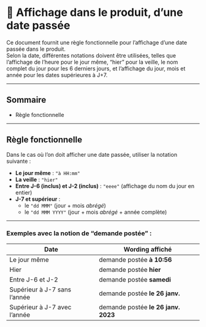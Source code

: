 # 📕 Affichage dans le produit, d’une date passée

Ce document fournit une règle fonctionnelle pour l’affichage d’une date passée dans le produit.  
Selon la date, différentes notations doivent être utilisées, telles que l’affichage de l’heure pour le jour même, “hier” pour la veille, le nom complet du jour pour les 6 derniers jours, et l’affichage du jour, mois et année pour les dates supérieures à J+7.

---

## Sommaire

- Règle fonctionnelle

---

## Règle fonctionnelle

Dans le cas où l’on doit afficher une date passée, utiliser la notation suivante :

- **Le jour même** : `"à HH:mm"`
- **La veille** : `"hier"`
- **Entre J-6 (inclus) et J-2 (inclus)** : `"eeee"` (affichage du nom du jour en entier)
- **J-7 et supérieur** :
  - le `"dd MMM"` (jour + mois _abrégé_)
  - le `"dd MMM YYYY"` (jour + mois _abrégé_ + année complète)

---

### Exemples avec la notion de “demande postée” :

| Date                         | Wording affiché                     |
| ---------------------------- | ----------------------------------- |
| Le jour même                 | demande postée **à 10:56**          |
| Hier                         | demande postée **hier**             |
| Entre J-6 et J-2             | demande postée **samedi**           |
| Supérieur à J-7 sans l’année | demande postée **le 26 janv.**      |
| Supérieur à J-7 avec l’année | demande postée **le 26 janv. 2023** |

